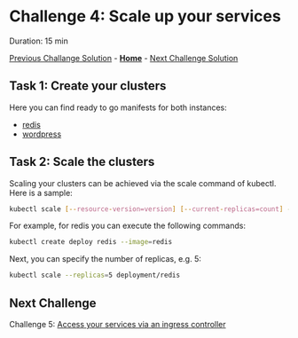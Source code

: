 # Challenge 4: Scale up your services

Duration: 15 min

[Previous Challange Solution](./03-Azure-Monitor-solution.md) - **[Home](../README.md)** - [Next Challenge Solution](./05-Ingress-controller-solution.md)

## Task 1: Create your clusters

Here you can find ready to go manifests for both instances:

- [redis](https://kubernetes.io/docs/tutorials/configuration/configure-redis-using-configmap/)
- [wordpress](https://kubernetes.io/docs/tutorials/stateful-application/mysql-wordpress-persistent-volume/)

## Task 2: Scale the clusters

Scaling your clusters can be achieved via the scale command of kubectl. Here is a sample:

```bash
kubectl scale [--resource-version=version] [--current-replicas=count] --replicas=COUNT (-f FILENAME | TYPE NAME)
```

For example, for redis you can execute the following commands:

```bash
kubectl create deploy redis --image=redis
```

Next, you can specify the number of replicas, e.g. 5:

```bash
kubectl scale --replicas=5 deployment/redis
```

## Next Challenge

Challenge 5: [Access your services via an ingress controller](../Challenges/05-Ingress-controller.md)
